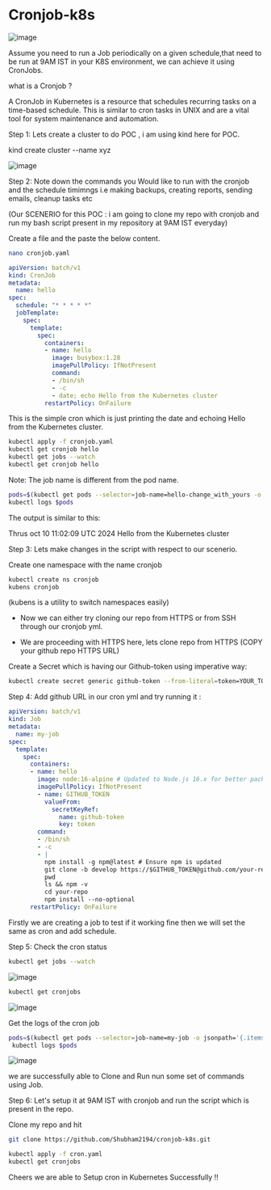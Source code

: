 # Cronjob-k8s

![image](https://github.com/user-attachments/assets/fedf9773-849a-4d80-b061-9c4e06b1341b)



Assume you need to run a Job periodically on a given schedule,that need to be run at 9AM IST in your K8S environment, we can achieve it using CronJobs.

what is a Cronjob ?

A CronJob in Kubernetes is a resource that schedules recurring tasks on a time-based schedule. This is similar to cron tasks in UNIX and are a vital tool for system maintenance and automation.

Step 1: 
Lets create a cluster to do POC , 
i am using kind here for POC.

kind create cluster --name xyz

![image](https://github.com/user-attachments/assets/fa11906b-f400-4254-b0d0-a05e49a7de25)

Step 2:
Note down the commands you Would like to run with the cronjob and the schedule timimngs i.e making backups, creating reports, sending emails, cleanup tasks etc

(Our SCENERIO for this POC : i am going to clone my repo with cronjob and run my bash script present in my repository at 9AM IST everyday)

Create a file and the paste the below content.
```sh
nano cronjob.yaml
```

```yml
apiVersion: batch/v1
kind: CronJob
metadata:
  name: hello
spec:
  schedule: "* * * * *"
  jobTemplate:
    spec:
      template:
        spec:
          containers:
          - name: hello
            image: busybox:1.28
            imagePullPolicy: IfNotPresent
            command:
            - /bin/sh
            - -c
            - date; echo Hello from the Kubernetes cluster
          restartPolicy: OnFailure
```
This is the simple cron which is just printing the date and echoing Hello from the Kubernetes cluster.

```sh
kubectl apply -f cronjob.yaml
kubectl get cronjob hello
kubectl get jobs --watch
kubectl get cronjob hello
```

Note:
The job name is different from the pod name.
```sh
pods=$(kubectl get pods --selector=job-name=hello-change_with_yours -o jsonpath='{.items[*].metadata.name}')
kubectl logs $pods
```
The output is similar to this:

Thrus oct 10 11:02:09 UTC 2024
Hello from the Kubernetes cluster


Step 3:
Lets make changes in the script with respect to our scenerio.

Create one namespace with the name cronjob

```sh
kubectl create ns cronjob 
kubens cronjob
```
(kubens is a utility to switch namespaces easily)

* Now we can either try cloning our repo from HTTPS or from SSH through our cronjob yml.

* We are proceeding with HTTPS here, lets clone repo from HTTPS (COPY your github repo HTTPS URL)

Create a Secret which is having our Github-token using imperative way:

```sh
kubectl create secret generic github-token --from-literal=token=YOUR_TOKEN
```


Step 4:
Add github URL in our cron yml and try running it :

```yml
apiVersion: batch/v1
kind: Job
metadata:
  name: my-job
spec:
  template:
    spec:
      containers:
      - name: hello
        image: node:16-alpine # Updated to Node.js 16.x for better package compatibility
        imagePullPolicy: IfNotPresent
        - name: GITHUB_TOKEN
          valueFrom:
            secretKeyRef:
              name: github-token
              key: token
        command:
        - /bin/sh
        - -c
        - |
          npm install -g npm@latest # Ensure npm is updated
          git clone -b develop https://$GITHUB_TOKEN@github.com/your-repo.git
          pwd
          ls && npm -v
          cd your-repo
          npm install --no-optional
      restartPolicy: OnFailure

```

Firstly we are creating a job to test if it working fine then we will set the same as cron and add schedule.

Step 5:
Check the cron status 

```sh
kubectl get jobs --watch
```
![image](https://github.com/user-attachments/assets/18202ea3-5aed-4e19-976a-9a93d42dfb0a)

```sh
kubectl get cronjobs
```
![image](https://github.com/user-attachments/assets/b3f3eefc-6a43-479e-9c26-6fe803510160)


Get the logs of the cron job

```sh
pods=$(kubectl get pods --selector=job-name=my-job -o jsonpath='{.items[*].metadata.name}')
 kubectl logs $pods
```

![image](https://github.com/user-attachments/assets/7cc60b69-dd27-4c48-b384-35b745ef9d7b)

we are successfully able to Clone and Run nun some set of commands using Job.

Step 6:
Let's setup it at 9AM IST with cronjob and run the script which is present in the repo.

Clone my repo and hit
```sh
git clone https://github.com/Shubham2194/cronjob-k8s.git

kubectl apply -f cron.yaml
kubectl get cronjobs
```

Cheers we are able to Setup cron in Kubernetes Successfully !!
